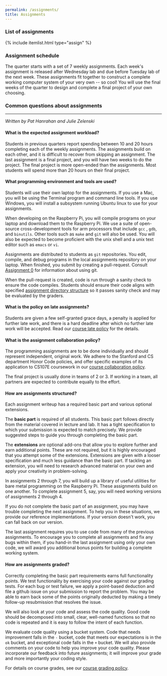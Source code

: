 ```yaml
---
permalink: /assignments/
title: Assignments
---
```

### List of assignments
{% include itemlist.html type="assign" %}

### Assignment schedule
The quarter starts with a set of 7 weekly assignments. Each week's assignment is released after Wednesday lab and due before Tuesday lab of the next week. These assignments fit together to construct a complete working computer system of your very own -- so cool! You will use the final weeks of the quarter to design and complete a final project of your own choosing.

<A name="faq"></A>
### Common questions about assignments
---
*Written by Pat Hanrahan and Julie Zelenski*

#### What is the expected assignment workload?

Students in previous quarters report spending between 10 and 20 hours completing each of the weekly assignments.
The assignments build on each other,
and it is difficult to recover from skipping an assignment. 
The last assignment is a final project, 
and you will have two weeks to do the project. 
The final project is more open-ended than the assignments.
Most students will spend more than 20 hours on their final project.

#### What programming environment and tools are used?

Students will use their own laptop for the assignments.
If you use a Mac,
you will be using the Terminal program and command line tools.
If you use Windows,
you will install a subsystem running Ubuntu linux to use
 for your assignments.

When developing on the Raspberry Pi,
you will compile programs on your laptop and download them to the Raspberry Pi.
We use a suite of open-source cross-development tools for arm processors that include  `gcc` , `gdb`, and `binutils`.
Other tools such as `make` and `git` will also be used.
You will also be expected to become proficient with the unix shell and 
a unix text editor such as `emacs` or `vi`.

Assignments are distributed to students as `git` repositories.
You edit, compile, and debug programs in the local assignments repository on your laptop. When finished, 
you submit by creating a pull-request. Consult [Assignment 0](/assignments/assign0/) for information about using git.

When the pull-request is created, code is run through a sanity check 
to ensure the code compiles. Students should ensure their code aligns with 
specified [assignment directory structure](dir_structure) so it 
passes sanity check and may be evaluated by the graders. 

#### What is the policy on late assignments?

Students are given a few self-granted grace days, a penalty is applied for
further late work, and there is a hard deadline after which no further late
work will be accepted. Read our [course late policy](/policies/#late-policy)
for the details.

#### What is the assignment collaboration policy?

The programming assignments are to be done individually and should represent
independent, original work. We adhere to the Stanford and CS department Honor
Code policies, and offer specific examples of its application to CS107E
coursework in our [course collaboration
policy](/policies/#collaboration-policy).

The final project is usually done in teams of 2 or 3. If working in a team, all partners are expected to contribute equally to the effort.

#### How are assignments structured?
Each assignment writeup has a required basic part and various optional extensions. 

The __basic part__ is required of all students. This basic part follows directly from the material covered in lecture and lab. It has a tight specification to which your submission is expected to match precisely. We provide suggested steps to guide you through completing the basic part. 

The __extensions__ are optional add-ons that allow you to explore further and earn additional points. These are not required, but it is highly encouraged that you attempt some of the extensions. Extensions are given with a looser specification and much less guidance than the basic part. If tackling an extension, you will need to research advanced material on your own and apply your creativity in problem-solving.

In assignments 2 through 7, you will build up a library of useful utilities for bare metal programming on the Raspberry Pi.  These assignments build on one another. To complete assignment 5, say, you will need working versions of assignments 2 through 4. 

If you do not complete the basic part of an assignment,
you may have trouble completing the next assignment.
To help you in these situations, we provide our
reference implementations.
If your version doesn't work,
you can fall back on our version.

The last assignment requires you to use code from
many of the previous assignments.
To encourage you to complete all assignments and fix any bugs within them,
if you hand-in the last assignment using only your own code,
we will award you additional bonus points for building a complete working system. 

#### How are assignments graded?
Correctly completing the basic part requirements earns full functionality points. We test functionality by exercising your code against our grading tests.  For each bug or test failure, we apply a point-based deduction and file a github issue on your submission to report the problem. You may be able to earn back some of the points originally deducted by making a timely follow-up resubmission that resolves the issue.

We will also look at your code and assess the code quality.
Good code should be decomposed into small, clear, well-named functions so that 
no code is repeated and it is easy to follow the intent of each function.

We evaluate code quality using a bucket system. Code that needs 
improvement falls in the `-` bucket, code that meets our expectations is in the 
`ok` bucket, and exceptional code falls in the `+` bucket.
We will also provide comments on your code 
to help you improve your code quality.
Please incorporate our feedback into future assignments;
it will improve your grade and more importantly your coding style.



For details on course grades, see our [course grading
policy](/policies/#grading-policy).


